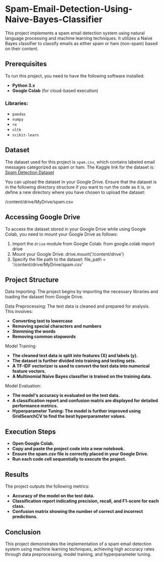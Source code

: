# Spam-Email-Detection-Using-Naive-Bayes-Classifier

This project implements a spam email detection system using natural language processing and machine learning techniques. It utilizes a Naive Bayes classifier to classify emails as either spam or ham (non-spam) based on their content.

## Prerequisites

To run this project, you need to have the following software installed:

- **Python 3.x**
- **Google Colab** (for cloud-based execution)

### Libraries:

- `pandas`
- `numpy`
- `re`
- `nltk`
- `scikit-learn`

## Dataset

The dataset used for this project is `spam.csv`, which contains labeled email messages categorized as spam or ham. The Kaggle link for the dataset is: [Spam Detection Dataset](https://www.kaggle.com/code/mfaisalqureshi/email-spam-detection-98-accuracy/input)

You can upload the dataset in your Google Drive. Ensure that the dataset is in the following directory structure if you want to run the code as it is, or define a new directory where you have chosen to upload the dataset:

/content/drive/MyDrive/spam.csv


## Accessing Google Drive

To access the dataset stored in your Google Drive while using Google Colab, you need to mount your Google Drive as follows:

1. Import the `drive` module from Google Colab:
   from google.colab import drive
2. Mount your Google Drive:
   drive.mount('/content/drive')
3. Specify the file path to the dataset:
   file_path = '/content/drive/MyDrive/spam.csv'
   
## Project Structure
Data Importing: The project begins by importing the necessary libraries and loading the dataset from Google Drive.

Data Preprocessing: The text data is cleaned and prepared for analysis. This involves:

- **Converting text to lowercase**
- **Removing special characters and numbers**
- **Stemming the words**
- **Removing common stopwords**
  
Model Training:

- **The cleaned text data is split into features (X) and labels (y).**
- **The dataset is further divided into training and testing sets.**
- **A TF-IDF vectorizer is used to convert the text data into numerical feature vectors.**
- **A Multinomial Naive Bayes classifier is trained on the training data.**
  
Model Evaluation:
- **The model's accuracy is evaluated on the test data.**
- **A classification report and confusion matrix are displayed for detailed performance metrics.**
- **Hyperparameter Tuning: The model is further improved using GridSearchCV to find the best hyperparameter values.**

## Execution Steps
- **Open Google Colab.**
- **Copy and paste the project code into a new notebook.**
- **Ensure the spam.csv file is correctly placed in your Google Drive.**
- **Run each code cell sequentially to execute the project.**
  
## Results
The project outputs the following metrics:

- **Accuracy of the model on the test data.**
- **Classification report indicating precision, recall, and F1-score for each class.**
- **Confusion matrix showing the number of correct and incorrect predictions.**
  
## Conclusion
This project demonstrates the implementation of a spam email detection system using machine learning techniques, achieving high accuracy rates through data preprocessing, model training, and hyperparameter tuning.
